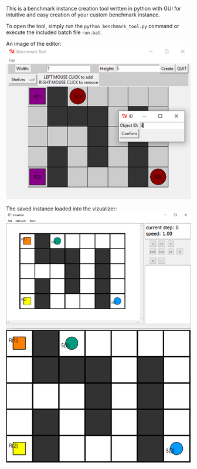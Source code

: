 This is a benchmark instance creation tool written in python with GUI for intuitive and easy creation of your custom benchmark instance.

To open the tool, simply run the `python benchmark_tool.py` command or execute the included batch file `run.bat`.

An image of the editor:
![Editor](images/editor.PNG "Editor")

The saved instance loaded into the vizualizer:
![Vizualizer](images/vizualizer.PNG "Vizualizer")
![Example](images/example.png "Example")

